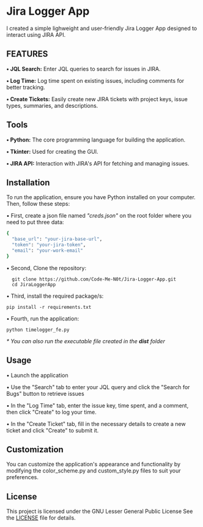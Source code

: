 <h1>Jira Logger App</h1>
I created a simple lighweight and user-friendly Jira Logger App designed to interact using JIRA API.
<br>
<h2>FEATURES</h2>
<p><b>• JQL Search:</b> Enter JQL queries to search for issues in JIRA.</p>
<p><b>• Log Time:</b> Log time spent on existing issues, including comments for better tracking.</p>
<p><b>• Create Tickets:</b> Easily create new JIRA tickets with project keys, issue types, summaries, and descriptions.</p>

<h2>Tools</h2>
<p><b>• Python:</b> The core programming language for building the application.</p>
<p><b>• Tkinter:</b> Used for creating the GUI.</p>
<p><b>• JIRA API:</b> Interaction with JIRA's API for fetching and managing issues.</p>

<h2>Installation</h2>
<p>To run the application, ensure you have Python installed on your computer. Then, follow these steps:</p>
• First, create a json file named <em>"creds.json"</em> on the root folder where you need to put three data:

```ruby
{
  "base_url": "your-jira-base-url",
  "token": "your-jira-token",
  "email": "your-work-email"
}
```
• Second, Clone the repository:
<pre><code id=code-block>  git clone https://github.com/Code-Me-N0t/Jira-Logger-App.git
  cd JiraLoggerApp
</code></pre>
• Third, install the required package/s:
<pre><code>pip install -r requirements.txt
</code></pre>
• Fourth, run the application:
<pre><code>python timelogger_fe.py
</code></pre>
<i>* You can also run the executable file created in the <b>dist</b> folder</i>

<h2>Usage</h2>
<p>• Launch the application</p>
<p>• Use the "Search" tab to enter your JQL query and click the "Search for Bugs" button to retrieve issues</p>
<p>• In the "Log Time" tab, enter the issue key, time spent, and a comment, then click "Create" to log your time.</p>
<p>• In the "Create Ticket" tab, fill in the necessary details to create a new ticket and click "Create" to submit it.</p>

<h2>Customization</h2>
<p>You can customize the application's appearance and functionality by modifying the color_scheme.py and custom_style.py files to suit your preferences.</p>

<h2>License</h2>
This project is licensed under the GNU Lesser General Public License See the <a href="http://www.gnu.org/licenses">LICENSE</a> file for details.


